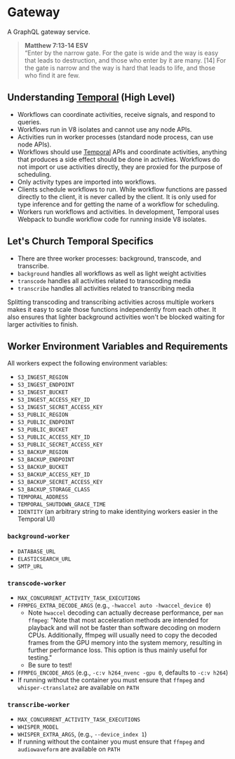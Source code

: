 # Gateway

A GraphQL gateway service.

> **Matthew 7:13-14 ESV**  
> “Enter by the narrow gate. For the gate is wide and the way is easy that leads to destruction, and those who enter by it are many. [14] For the gate is narrow and the way is hard that leads to life, and those who find it are few.

## Understanding [Temporal] (High Level)

- Workflows can coordinate activities, receive signals, and respond to queries.
- Workflows run in V8 isolates and cannot use any node APIs.
- Activities run in worker processes (standard node process, can use node APIs).
- Workflows should use [Temporal] APIs and coordinate activities, anything that
  produces a side effect should be done in activities. Workflows do not import
  or use activities directly, they are proxied for the purpose of scheduling.
- Only activity types are imported into workflows.
- Clients schedule workflows to run. While workflow functions are passed
  directly to the client, it is never called by the client. It is only used for
  type inference and for getting the name of a workflow for scheduling.
- Workers run workflows and activities. In development, Temporal uses Webpack
  to bundle workflow code for running inside V8 isolates.

## Let's Church Temporal Specifics

- There are three worker processes: background, transcode, and transcribe.
- `background` handles all workflows as well as light weight activities
- `transcode` handles all activities related to transcoding media
- `transcribe` handles all activities related to transcribing media

Splitting transcoding and transcribing activities across multiple workers makes it easy to scale those functions
independently from each other. It also ensures that lighter background activities won't be blocked waiting for larger
activities to finish.

## Worker Environment Variables and Requirements

All workers expect the following environment variables:

- `S3_INGEST_REGION`
- `S3_INGEST_ENDPOINT`
- `S3_INGEST_BUCKET`
- `S3_INGEST_ACCESS_KEY_ID`
- `S3_INGEST_SECRET_ACCESS_KEY`
- `S3_PUBLIC_REGION`
- `S3_PUBLIC_ENDPOINT`
- `S3_PUBLIC_BUCKET`
- `S3_PUBLIC_ACCESS_KEY_ID`
- `S3_PUBLIC_SECRET_ACCESS_KEY`
- `S3_BACKUP_REGION`
- `S3_BACKUP_ENDPOINT`
- `S3_BACKUP_BUCKET`
- `S3_BACKUP_ACCESS_KEY_ID`
- `S3_BACKUP_SECRET_ACCESS_KEY`
- `S3_BACKUP_STORAGE_CLASS`
- `TEMPORAL_ADDRESS`
- `TEMPORAL_SHUTDOWN_GRACE_TIME`
- `IDENTITY` (an arbitrary string to make identitying workers easier in the Temporal UI)

### `background-worker`

- `DATABASE_URL`
- `ELASTICSEARCH_URL`
- `SMTP_URL`

### `transcode-worker`

- `MAX_CONCURRENT_ACTIVITY_TASK_EXECUTIONS`
- `FFMPEG_EXTRA_DECODE_ARGS` (e.g., `-hwaccel auto -hwaccel_device 0`)
  - Note `hwaccel` decoding can actually decrease performance, per `man ffmpeg`: "Note that most acceleration methods are intended for playback and will not be faster than software decoding on modern CPUs. Additionally, ffmpeg will usually need to copy the decoded frames from the GPU memory into the system memory, resulting in further performance loss. This option is thus mainly useful for testing."
  - Be sure to test!
- `FFMPEG_ENCODE_ARGS` (e.g., `-c:v h264_nvenc -gpu 0`, defaults to `-c:v h264`)
- If running without the container you must ensure that `ffmpeg` and `whisper-ctranslate2` are available on `PATH`

### `transcribe-worker`

- `MAX_CONCURRENT_ACTIVITY_TASK_EXECUTIONS`
- `WHISPER_MODEL`
- `WHISPER_EXTRA_ARGS`, (e.g., `--device_index 1`)
- If running without the container you must ensure that `ffmpeg` and `audiowaveform` are available on `PATH`

[Temporal]: https://temporal.io 'Less plumbing, more coding'
